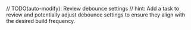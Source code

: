 // TODO(auto-modify): Review debounce settings
// hint: Add a task to review and potentially adjust debounce settings to ensure they align with the desired build frequency.
